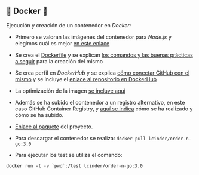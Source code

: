 
## :whale2: Docker :whale2: 

Ejecución y creación de un contenedor en *Docker:*

- Primero se valoran las imágenes del contenedor para *Node.js* y elegimos cuál es mejor [en este enlace](https://github.com/LCinder/Order-n-Go/blob/master/docs/herramientas/imagenesContenedor.md)
- Se crea el [Dockerfile](https://github.com/LCinder/Order-n-Go/blob/master/Dockerfile) y se explican [los comandos y las buenas prácticas a seguir](https://github.com/LCinder/Order-n-Go/blob/master/docs/herramientas/comandosDocker.md) para la creación del mismo
- Se crea perfil en *DockerHub* y se explica [cómo conectar GitHub con el mismo](https://github.com/LCinder/Order-n-Go/blob/master/docs/herramientas/dockerHub.md) y se incluye el [enlace al repositorio en DockerHub](https://hub.docker.com/repository/docker/lcinder/order-n-go)

- La optimización de la imagen [se incluye aquí](https://github.com/LCinder/Order-n-Go/blob/master/docs/herramientas/optimizacionDocker.md)

- Además se ha subido el contenedor a un registro alternativo, en este caso GitHub Container Registry, y [aquí se indica](https://github.com/LCinder/Order-n-Go/blob/master/docs/herramientas/ghcr.md) cómo se ha realizado y cómo se ha subido.

- [Enlace al paquete](https://github.com/LCinder/Order-n-Go/packages/482554) del proyecto.

- Para descargar el contenedor se realiza:
`docker pull lcinder/order-n-go:3.0`

- Para ejecutar los test se utiliza el comando:
~~~
docker run -t -v `pwd`:/test lcinder/order-n-go:3.0
~~~
